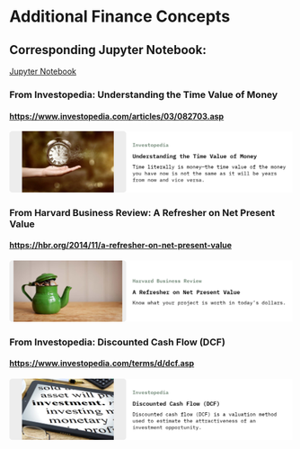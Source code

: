 # Additional Finance Concepts

## Corresponding Jupyter Notebook:
[Jupyter Notebook](PythonJupyterNotebooks/Week2-Day3-Quick1.ipynb)

### From Investopedia: Understanding the Time Value of Money 
#### https://www.investopedia.com/articles/03/082703.asp

![From Investopedia: Understanding the Time Value of Money | Time literally is money—the time value of the money you have now is not the same as it will be years from now and vice versa.](Resources/Images/link-previews/2022-03-06-Investopedia-Understanding_the_Time_Value_o.png) 

### From Harvard Business Review: A Refresher on Net Present Value 
#### https://hbr.org/2014/11/a-refresher-on-net-present-value
![From Harvard Business Review: A Refresher on Net Present Value | Know what your project is worth in today’s dollars.](Resources/Images/link-previews/2022-03-06-Harvard_Business_Review-A_Refresher_on_Net_Present_Val.png) 


### From Investopedia: Discounted Cash Flow (DCF)
#### https://www.investopedia.com/terms/d/dcf.asp
![From Investopedia: Discounted Cash Flow (DCF)  | Discounted cash flow (DCF) is a valuation method used to estimate the attractiveness of an investment opportunity.](Resources/Images/link-previews/2022-03-06-Investopedia-Discounted_Cash_Flow_(DCF).png) 

